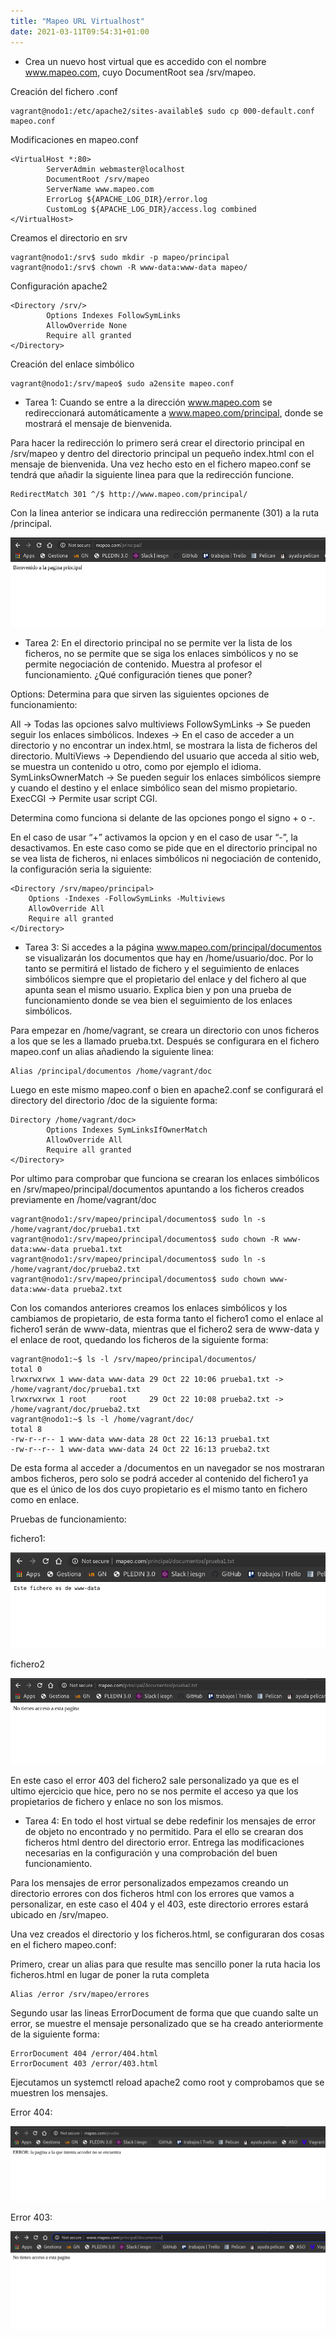 ```yaml
---
title: "Mapeo URL Virtualhost"
date: 2021-03-11T09:54:31+01:00
---
```


* Crea un nuevo host virtual que es accedido con el nombre www.mapeo.com, cuyo DocumentRoot sea /srv/mapeo.

Creación del fichero .conf

~~~
vagrant@nodo1:/etc/apache2/sites-available$ sudo cp 000-default.conf mapeo.conf
~~~

Modificaciones en mapeo.conf

~~~
<VirtualHost *:80>
        ServerAdmin webmaster@localhost
        DocumentRoot /srv/mapeo
        ServerName www.mapeo.com
        ErrorLog ${APACHE_LOG_DIR}/error.log
        CustomLog ${APACHE_LOG_DIR}/access.log combined
</VirtualHost>
~~~

Creamos el directorio en srv

~~~
vagrant@nodo1:/srv$ sudo mkdir -p mapeo/principal
vagrant@nodo1:/srv$ chown -R www-data:www-data mapeo/ 
~~~

Configuración apache2

~~~
<Directory /srv/>
        Options Indexes FollowSymLinks
        AllowOverride None
        Require all granted
</Directory>
~~~

Creación del enlace simbólico

~~~
vagrant@nodo1:/srv/mapeo$ sudo a2ensite mapeo.conf
~~~

* Tarea 1: Cuando se entre a la dirección www.mapeo.com se redireccionará automáticamente a www.mapeo.com/principal, donde se mostrará el mensaje de bienvenida.

Para hacer la redirección lo primero será crear el directorio principal en /srv/mapeo y dentro del directorio principal un pequeño index.html con el mensaje de bienvenida. Una vez hecho esto en el fichero mapeo.conf se tendrá que añadir la siguiente linea para que la redirección funcione.

~~~
RedirectMatch 301 ^/$ http://www.mapeo.com/principal/ 
~~~

Con la linea anterior se indicara una redirección permanente (301) a la ruta /principal.

![pagina principal](/static/mapeo-url/principal.png)

* Tarea 2: En el directorio principal no se permite ver la lista de los ficheros, no se permite que se siga los enlaces simbólicos y no se permite negociación de contenido. Muestra al profesor el funcionamiento. ¿Qué configuración tienes que poner?

Options: Determina para que sirven las siguientes opciones de funcionamiento:

All → Todas las opciones salvo multiviews
FollowSymLinks → Se pueden seguir los enlaces simbólicos.
Indexes → En el caso de acceder a un directorio y no encontrar un index.html, se mostrara la lista de ficheros del directorio.
MultiViews → Dependiendo del usuario que acceda al sitio web, se muestra un contenido u otro, como por ejemplo el idioma.
SymLinksOwnerMatch → Se pueden seguir los enlaces simbólicos siempre y cuando el destino y el enlace simbólico sean del mismo propietario.
ExecCGI → Permite usar script CGI.

Determina como funciona si delante de las opciones pongo el signo + o -.

En el caso de usar “+” activamos la opcion y en el caso de usar “-”, la desactivamos. En este caso como se pide que en el directorio principal no se vea lista de ficheros, ni enlaces simbólicos ni negociación de contenido, la configuración seria la siguiente:

~~~
<Directory /srv/mapeo/principal>
	Options -Indexes -FollowSymLinks -Multiviews
	AllowOverride All
	Require all granted
</Directory>
~~~

* Tarea 3: Si accedes a la página www.mapeo.com/principal/documentos se visualizarán los documentos que hay en /home/usuario/doc. Por lo tanto se permitirá el listado de fichero y el seguimiento de enlaces simbólicos siempre que el propietario del enlace y del fichero al que apunta sean el mismo usuario. Explica bien y pon una prueba de funcionamiento donde se vea bien el seguimiento de los enlaces simbólicos. 

Para empezar en /home/vagrant, se creara un directorio con unos ficheros a los que se les a llamado prueba.txt. Después se configurara en el fichero mapeo.conf un alias añadiendo la siguiente linea:

~~~
Alias /principal/documentos /home/vagrant/doc
~~~ 

Luego en este mismo mapeo.conf o bien en apache2.conf se configurará el directory del directorio /doc de la siguiente forma:

~~~
Directory /home/vagrant/doc>
        Options Indexes SymLinksIfOwnerMatch
        AllowOverride All
        Require all granted
</Directory>
~~~

Por ultimo para comprobar que funciona se crearan los enlaces simbólicos en /srv/mapeo/principal/documentos apuntando a los ficheros creados previamente en /home/vagrant/doc

~~~
vagrant@nodo1:/srv/mapeo/principal/documentos$ sudo ln -s /home/vagrant/doc/prueba1.txt
vagrant@nodo1:/srv/mapeo/principal/documentos$ sudo chown -R www-data:www-data prueba1.txt 
vagrant@nodo1:/srv/mapeo/principal/documentos$ sudo ln -s /home/vagrant/doc/prueba2.txt
vagrant@nodo1:/srv/mapeo/principal/documentos$ sudo chown www-data:www-data prueba2.txt 
~~~ 

Con los comandos anteriores creamos los enlaces simbólicos y los cambiamos de propietario, de esta forma tanto el fichero1 como el enlace al fichero1 serán de www-data, mientras que el fichero2 sera de www-data y el enlace de root, quedando los ficheros de la siguiente forma:

~~~
vagrant@nodo1:~$ ls -l /srv/mapeo/principal/documentos/
total 0
lrwxrwxrwx 1 www-data www-data 29 Oct 22 10:06 prueba1.txt -> /home/vagrant/doc/prueba1.txt
lrwxrwxrwx 1 root     root     29 Oct 22 10:08 prueba2.txt -> /home/vagrant/doc/prueba2.txt
vagrant@nodo1:~$ ls -l /home/vagrant/doc/
total 8
-rw-r--r-- 1 www-data www-data 28 Oct 22 16:13 prueba1.txt
-rw-r--r-- 1 www-data www-data 24 Oct 22 16:13 prueba2.txt
~~~

De esta forma al acceder a /documentos en un navegador se nos mostraran ambos ficheros, pero solo se podrá acceder al contenido del fichero1 ya que es el único de los dos cuyo propietario es el mismo tanto en fichero como en enlace.

Pruebas de funcionamiento:

fichero1:

![primer fichero](/static/mapeo-url/fichero1.png)

fichero2

![forbiden](/static/mapeo-url/forbiden.png)

En este caso el error 403 del fichero2 sale personalizado ya que es el ultimo ejercicio que hice, pero no se nos permite el acceso ya que los propietarios de fichero y enlace no son los mismos.

* Tarea 4: En todo el host virtual se debe redefinir los mensajes de error de objeto no encontrado y no permitido. Para el ello se crearan dos ficheros html dentro del directorio error. Entrega las modificaciones necesarias en la configuración y una comprobación del buen funcionamiento.

Para los mensajes de error personalizados empezamos creando un directorio errores con dos ficheros html con los errores que vamos a personalizar, en este caso el 404 y el 403, este directorio errores estará ubicado en /srv/mapeo.

Una vez creados el directorio y los ficheros.html, se configuraran dos cosas en el fichero mapeo.conf:

Primero, crear un alias para que resulte mas sencillo poner la ruta hacia los ficheros.html en lugar de poner la ruta completa

~~~
Alias /error /srv/mapeo/errores
~~~

Segundo usar las lineas ErrorDocument de forma que que cuando salte un error, se muestre el mensaje personalizado que se ha creado anteriormente de la siguiente forma:

~~~
ErrorDocument 404 /error/404.html
ErrorDocument 403 /error/403.html
~~~

Ejecutamos un systemctl reload apache2 como root y comprobamos que se muestren los mensajes.

Error 404:

![error 404](/static/mapeo-url/error_404.png)

Error 403:

![error 403](/static/mapeo-url/error_403.png)